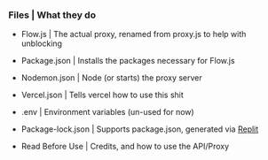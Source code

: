 ### Files | What they do

- Flow.js | The actual proxy, renamed from proxy.js to help with unblocking

- Package.json | Installs the packages necessary for Flow.js

- Nodemon.json | Node (or starts) the proxy server

- Vercel.json | Tells vercel how to use this shit

- .env | Environment variables (un-used for now)

- Package-lock.json | Supports package.json, generated via [Replit](https://replit.com)

- Read Before Use | Credits, and how to use the API/Proxy
